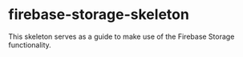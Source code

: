 # firebase-storage-skeleton
This skeleton serves as a guide to make use of the Firebase Storage functionality.
